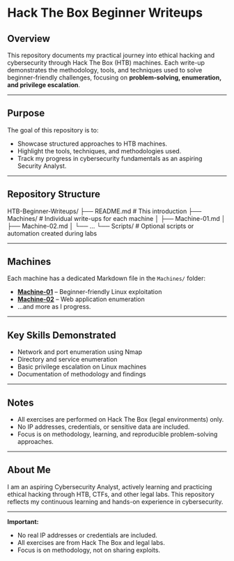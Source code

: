# Hack The Box Beginner Writeups

## Overview
This repository documents my practical journey into ethical hacking and cybersecurity through Hack The Box (HTB) machines. 
Each write-up demonstrates the methodology, tools, and techniques used to solve beginner-friendly challenges, focusing on **problem-solving, enumeration, and privilege escalation**.

---

## Purpose
The goal of this repository is to:
- Showcase structured approaches to HTB machines.
- Highlight the tools, techniques, and methodologies used.
- Track my progress in cybersecurity fundamentals as an aspiring Security Analyst.

---

## Repository Structure
HTB-Beginner-Writeups/
├── README.md # This introduction
├── Machines/ # Individual write-ups for each machine
│ ├── Machine-01.md
│ ├── Machine-02.md
│ └── ...
└── Scripts/ # Optional scripts or automation created during labs

---

## Machines
Each machine has a dedicated Markdown file in the `Machines/` folder:
- **[Machine-01](Machines/Machine-01.md)** – Beginner-friendly Linux exploitation
- **[Machine-02](Machines/Machine-02.md)** – Web application enumeration
- …and more as I progress.

---

## Key Skills Demonstrated
- Network and port enumeration using Nmap
- Directory and service enumeration
- Basic privilege escalation on Linux machines
- Documentation of methodology and findings

---

## Notes
- All exercises are performed on Hack The Box (legal environments) only.  
- No IP addresses, credentials, or sensitive data are included.  
- Focus is on methodology, learning, and reproducible problem-solving approaches.

---

## About Me
I am an aspiring Cybersecurity Analyst, actively learning and practicing ethical hacking through HTB, CTFs, and other legal labs. This repository reflects my continuous learning and hands-on experience in cybersecurity.

---

**Important:**
- No real IP addresses or credentials are included.
- All exercises are from Hack The Box and legal labs.
- Focus is on methodology, not on sharing exploits.
